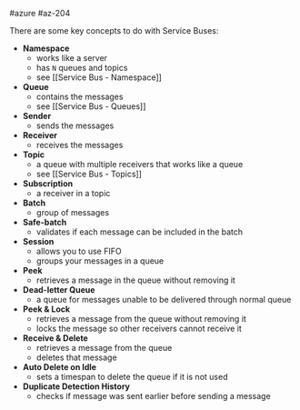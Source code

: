 #azure #az-204 

There are some key concepts to do with Service Buses:
- **Namespace**
	- works like a server
	- has `N` queues and topics
	- see [[Service Bus - Namespace]]
- **Queue**
	- contains the messages
	- see [[Service Bus - Queues]]
- **Sender**
	- sends the messages
- **Receiver**
	- receives the messages
- **Topic**
	- a queue with multiple receivers that works like a queue
	- see [[Service Bus - Topics]]
- **Subscription**
	- a receiver in a topic
- **Batch**
	- group of messages
- **Safe-batch**
	- validates if each message can be included in the batch
- **Session**
	- allows you to use FIFO
	- groups your messages in a queue
- **Peek**
	- retrieves a message in the queue without removing it
- **Dead-letter Queue**
	- a queue for messages unable to be delivered through normal queue
- **Peek & Lock**
	- retrieves a message from the queue without removing it
	- locks the message so other receivers cannot receive it
- **Receive & Delete**
	- retrieves a message from the queue
	- deletes that message
- **Auto Delete on Idle**
	- sets a timespan to delete the queue if it is not used
- **Duplicate Detection History**
	- checks if message was sent earlier before sending a message